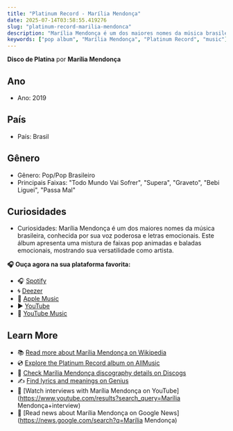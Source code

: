 ```yaml
---
title: "Platinum Record - Marília Mendonça"
date: 2025-07-14T03:58:55.419276
slug: "platinum-record-marilia-mendonca"
description: "Marília Mendonça é um dos maiores nomes da música brasileira, conhecida por sua voz poderosa e letras emocionais."
keywords: ["pop album", "Marília Mendonça", "Platinum Record", "music"]
---
```


**Disco de Platina** por **Marília Mendonça**
## Ano
- Ano: 2019
## País
- País: Brasil
## Gênero
- Gênero: Pop/Pop Brasileiro
- Principais Faixas: "Todo Mundo Vai Sofrer", "Supera", "Graveto", "Bebi Liguei", "Passa Mal"
## Curiosidades
- Curiosidades: Marília Mendonça é um dos maiores nomes da música brasileira, conhecida por sua voz poderosa e letras emocionais. Este álbum apresenta uma mistura de faixas pop animadas e baladas emocionais, mostrando sua versatilidade como artista.



**🎧 Ouça agora na sua plataforma favorita:**

- 🎧 [Spotify](https://open.spotify.com/search/Platinum%20Record%20Mar%C3%ADlia%20Mendon%C3%A7a)
- 🌀 [Deezer](https://www.deezer.com/search/Platinum%20Record%20Mar%C3%ADlia%20Mendon%C3%A7a)
- 🍎 [Apple Music](https://music.apple.com/search?term=Platinum%20Record%20Mar%C3%ADlia%20Mendon%C3%A7a)
- ▶️ [YouTube](https://www.youtube.com/results?search_query=Platinum%20Record%20Mar%C3%ADlia%20Mendon%C3%A7a)
- 🎵 [YouTube Music](https://music.youtube.com/search?q=Platinum%20Record%20Mar%C3%ADlia%20Mendon%C3%A7a)

## Learn More

- 📚 [Read more about Marília Mendonça on Wikipedia](https://en.wikipedia.org/wiki/Mar%C3%ADlia+Mendon%C3%A7a)
- 💿 [Explore the Platinum Record album on AllMusic](https://www.allmusic.com/search/albums/Platinum+Record)
- 📀 [Check Marília Mendonça discography details on Discogs](https://www.discogs.com/search/?q=Platinum+Record+Mar%C3%ADlia+Mendon%C3%A7a&type=all)
- ✍️ [Find lyrics and meanings on Genius](https://genius.com/search?q=Platinum+Record%20Mar%C3%ADlia+Mendon%C3%A7a)
- 🎤 [Watch interviews with Marília Mendonça on YouTube](https://www.youtube.com/results?search_query=Marília Mendonça+interview)
- 📰 [Read news about Marília Mendonça on Google News](https://news.google.com/search?q=Marília Mendonça)